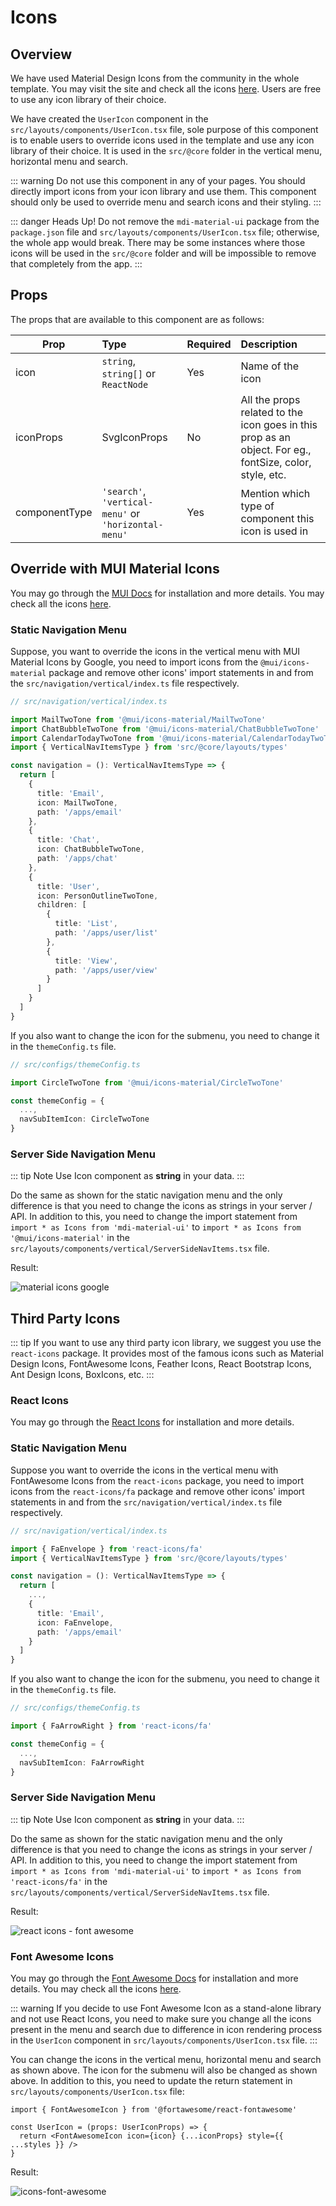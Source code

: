 # Icons

## Overview

We have used Material Design Icons from the community in the whole template. You may visit the site and check all the icons [here](https://materialdesignicons.com/). Users are free to use any icon library of their choice.

We have created the `UserIcon` component in the `src/layouts/components/UserIcon.tsx` file, sole purpose of this component is to enable users to override icons used in the template and use any icon library of their choice. It is used in the `src/@core` folder in the vertical menu, horizontal menu and search.

::: warning
Do not use this component in any of your pages. You should directly import icons from your icon library and use them. This component should only be used to override menu and search icons and their styling.
:::

::: danger Heads Up!
Do not remove the `mdi-material-ui` package from the `package.json` file and `src/layouts/components/UserIcon.tsx` file; otherwise, the whole app would break. There may be some instances where those icons will be used in the `src/@core` folder and will be impossible to remove that completely from the app.
:::

## Props

The props that are available to this component are as follows:

| Prop          | Type                                                 | Required | Description                                                                                             |
| ------------- | :--------------------------------------------------- | :------- | :------------------------------------------------------------------------------------------------------ |
| icon          | `string`, `string[]` or `ReactNode`                  | Yes      | Name of the icon                                                                                        |
| iconProps     | SvgIconProps                                         | No       | All the props related to the icon goes in this prop as an object. For eg., fontSize, color, style, etc. |
| componentType | `'search'`, `'vertical-menu'` or `'horizontal-menu'` | Yes      | Mention which type of component this icon is used in                                                    |

## Override with MUI Material Icons

You may go through the [MUI Docs](https://mui.com/components/icons/) for installation and more details. You may check all the icons [here](https://mui.com/components/material-icons/).

### Static Navigation Menu

Suppose, you want to override the icons in the vertical menu with MUI Material Icons by Google, you need to import icons from the `@mui/icons-material` package and remove other icons' import statements in and from the `src/navigation/vertical/index.ts` file respectively.

```ts
// src/navigation/vertical/index.ts

import MailTwoTone from '@mui/icons-material/MailTwoTone'
import ChatBubbleTwoTone from '@mui/icons-material/ChatBubbleTwoTone'
import CalendarTodayTwoTone from '@mui/icons-material/CalendarTodayTwoTone'
import { VerticalNavItemsType } from 'src/@core/layouts/types'

const navigation = (): VerticalNavItemsType => {
  return [
    {
      title: 'Email',
      icon: MailTwoTone,
      path: '/apps/email'
    },
    {
      title: 'Chat',
      icon: ChatBubbleTwoTone,
      path: '/apps/chat'
    },
    {
      title: 'User',
      icon: PersonOutlineTwoTone,
      children: [
        {
          title: 'List',
          path: '/apps/user/list'
        },
        {
          title: 'View',
          path: '/apps/user/view'
        }
      ]
    }
  ]
}
```

If you also want to change the icon for the submenu, you need to change it in the `themeConfig.ts` file.

```ts
// src/configs/themeConfig.ts

import CircleTwoTone from '@mui/icons-material/CircleTwoTone'

const themeConfig = {
  ...,
  navSubItemIcon: CircleTwoTone
}
```

### Server Side Navigation Menu

::: tip Note
Use Icon component as **string** in your data.
:::

Do the same as shown for the static navigation menu and the only difference is that you need to change the icons as strings in your server / API. In addition to this, you need to change the import statement from `import * as Icons from 'mdi-material-ui'` to `import * as Icons from '@mui/icons-material'` in the `src/layouts/components/vertical/ServerSideNavItems.tsx` file.

Result:

<img alt='material icons google' class='medium-zoom' :src="$withBase('/images/icons/icons-material-google.png')" />

## Third Party Icons

::: tip
If you want to use any third party icon library, we suggest you use the `react-icons` package. It provides most of the famous icons such as Material Design Icons, FontAwesome Icons, Feather Icons, React Bootstrap Icons, Ant Design Icons, BoxIcons, etc.
:::

### React Icons

You may go through the [React Icons](https://www.npmjs.com/package/react-icons) for installation and more details.

### Static Navigation Menu

Suppose you want to override the icons in the vertical menu with FontAwesome Icons from the `react-icons` package, you need to import icons from the `react-icons/fa` package and remove other icons' import statements in and from the `src/navigation/vertical/index.ts` file respectively.

```ts
// src/navigation/vertical/index.ts

import { FaEnvelope } from 'react-icons/fa'
import { VerticalNavItemsType } from 'src/@core/layouts/types'

const navigation = (): VerticalNavItemsType => {
  return [
    ...,
    {
      title: 'Email',
      icon: FaEnvelope,
      path: '/apps/email'
    }
  ]
}
```

If you also want to change the icon for the submenu, you need to change it in the `themeConfig.ts` file.

```ts
// src/configs/themeConfig.ts

import { FaArrowRight } from 'react-icons/fa'

const themeConfig = {
  ...,
  navSubItemIcon: FaArrowRight
}
```

### Server Side Navigation Menu

::: tip Note
Use Icon component as **string** in your data.
:::

Do the same as shown for the static navigation menu and the only difference is that you need to change the icons as strings in your server / API. In addition to this, you need to change the import statement from `import * as Icons from 'mdi-material-ui'` to `import * as Icons from 'react-icons/fa'` in the `src/layouts/components/vertical/ServerSideNavItems.tsx` file.

Result:

<img alt='react icons - font awesome' class='medium-zoom' :src="$withBase('/images/icons/icons-react-font-awesome.png')" />

### Font Awesome Icons

You may go through the [Font Awesome Docs](https://fontawesome.com/v5.15/how-to-use/on-the-web/using-with/react) for installation and more details. You may check all the icons [here](https://fontawesome.com/v5.15/icons).

::: warning
If you decide to use Font Awesome Icon as a stand-alone library and not use React Icons, you need to make sure you change all the icons present in the menu and search due to difference in icon rendering process in the `UserIcon` component in `src/layouts/components/UserIcon.tsx` file.
:::

You can change the icons in the vertical menu, horizontal menu and search as shown above. The icon for the submenu will also be changed as shown above. In addition to this, you need to update the return statement in `src/layouts/components/UserIcon.tsx` file:

```tsx
import { FontAwesomeIcon } from '@fortawesome/react-fontawesome'

const UserIcon = (props: UserIconProps) => {
  return <FontAwesomeIcon icon={icon} {...iconProps} style={{ ...styles }} />
}
```

Result:

<img alt='icons-font-awesome' class='medium-zoom' :src="$withBase('/images/icons/icons-font-awesome.png')" />
